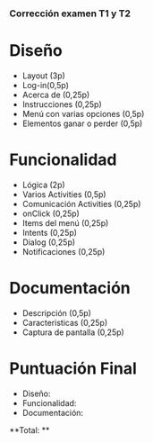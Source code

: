 ### Corrección examen T1 y T2

# Diseño

* Layout (3p)
* Log-in(0,5p)
* Acerca de (0,25p)
* Instrucciones (0,25p)
* Menú con varias opciones (0,5p)
* Elementos ganar o perder (0,5p)

# Funcionalidad

* Lógica (2p)
* Varios Activities (0,5p)
* Comunicación Activities (0,25p)
* onClick (0,25p)
* Items del menú (0,25p)
* Intents (0,25p)
* Dialog (0,25p)
* Notificaciones (0,25p) 

# Documentación

* Descripción (0,5p)
* Caracteristicas (0,25p)
* Captura de pantalla (0,25p)

# Puntuación Final

- Diseño: 
- Funcionalidad:
- Documentación:

**Total: **
